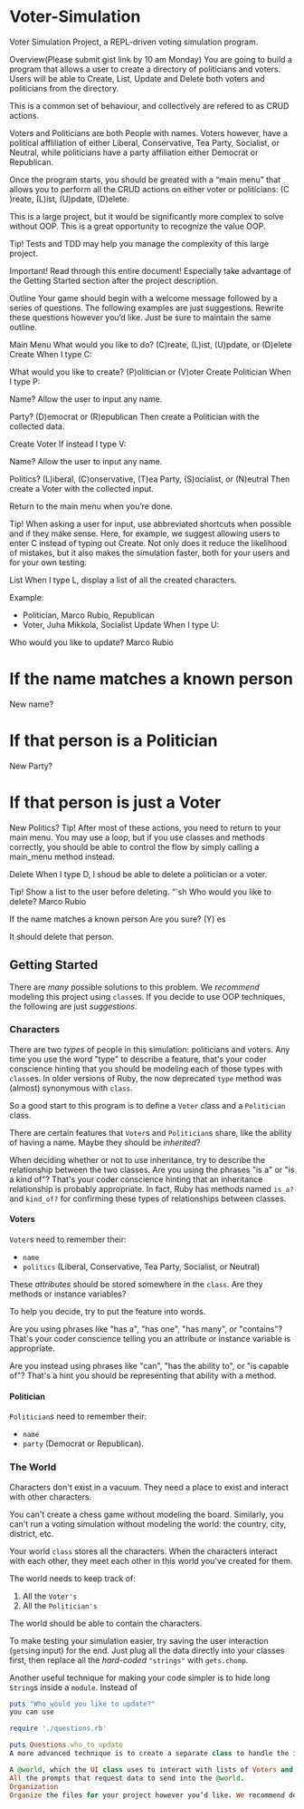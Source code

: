 # Voter-Simulation
Voter Simulation Project, a REPL-driven voting simulation program.

Overview(Please submit gist link by 10 am Monday)
You are going to build a program that allows a user to create a directory of politicians and voters. Users will be able to Create, List, Update and Delete both voters and politicians from the directory.

This is a common set of behaviour, and collectively are refered to as CRUD actions.

Voters and Politicians are both People with names. Voters however, have a political affliliation of either Liberal, Conservative, Tea Party, Socialist, or Neutral, while politicians have a party affiliation either Democrat or Republican.

Once the program starts, you should be greated with a “main menu” that allows you to perform all the CRUD actions on either voter or politicians: (C )reate, (L)ist, (U)pdate, (D)elete.

This is a large project, but it would be significantly more complex to solve without OOP. This is a great opportunity to recognize the value OOP.

Tip! Tests and TDD may help you manage the complexity of this large project.

Important! Read through this entire document! Especially take advantage of the Getting Started section after the project description.

Outline
Your game should begin with a welcome message followed by a series of questions. The following examples are just suggestions. Rewrite these questions however you’d like. Just be sure to maintain the same outline.

Main Menu
What would you like to do?
(C)reate, (L)ist, (U)pdate, or (D)elete
Create
When I type C:

What would you like to create?
(P)olitician or (V)oter
Create Politician
When I type P:

Name?
Allow the user to input any name.

Party?
(D)emocrat or (R)epublican
Then create a Politician with the collected data.

Create Voter
If instead I type V:

Name?
Allow the user to input any name.

Politics?
(L)iberal, (C)onservative, (T)ea Party, (S)ocialist, or (N)eutral
Then create a Voter with the collected input.

Return to the main menu when you’re done.

Tip! When asking a user for input, use abbreviated shortcuts when possible and if they make sense. Here, for example, we suggest allowing users to enter C instead of typing out Create. Not only does it reduce the likelihood of mistakes, but it also makes the simulation faster, both for your users and for your own testing.

List
When I type L, display a list of all the created characters.

Example:

* Politician, Marco Rubio, Republican
* Voter, Juha Mikkola, Socialist
Update
When I type U:

Who would you like to update?
Marco Rubio

# If the name matches a known person
New name?

# If that person is a Politician
New Party?

# If that person is just a Voter
New Politics?
Tip! After most of these actions, you need to return to your main menu. You may use a loop, but if you use classes and methods correctly, you should be able to control the flow by simply calling a main_menu method instead.

Delete
When I type D, I shoud be able to delete a politician or a voter.

Tip! Show a list to the user before deleting.
“`sh
Who would you like to delete?
Marco Rubio

If the name matches a known person
Are you sure?
(Y) es

It should delete that person.

## Getting Started

There are _many_ possible solutions to this problem. We _recommend_ modeling this project using `class`es. If you decide to use OOP techniques, the following are just _suggestions_.

### Characters

There are two _types_ of people in this simulation: politicians and voters. Any time you use the word "type" to describe a feature, that's your coder conscience hinting that you should be modeling each of those types with `class`es. In older versions of Ruby, the now deprecated `type` method was (almost) synonymous with `class`.

So a good start to this program is to define a `Voter` class and a `Politician` class.

There are certain features that `Voter`s and `Politician`s share, like the ability of having a name. Maybe they should be _inherited_?

When deciding whether or not to use inheritance, try to describe the relationship between the two classes. Are you using the phrases "is a" or "is a kind of"? That's your coder conscience hinting that an inheritance relationship is probably appropriate. In fact, Ruby has methods named `is_a?` and `kind_of?` for confirming these types of relationships between classes.

#### Voters

`Voter`s need to remember their:

- `name`
- `politics` (Liberal, Conservative, Tea Party, Socialist, or Neutral)

These _attributes_ should be stored somewhere in the `class`. Are they methods or instance variables?

To help you decide, try to put the feature into words.

Are you using phrases like "has a", "has one", "has many", or "contains"? That's your coder conscience telling you an attribute or instance variable is appropriate.

Are you instead using phrases like "can", "has the ability to", or "is capable of"? That's a hint you should be representing that ability with a method.


#### Politician

`Politician`s need to remember their:

- `name`
- `party` (Democrat or Republican).

### The World

Characters don't exist in a vacuum. They need a place to exist and interact with other characters.

You can't create a chess game without modeling the board. Similarly, you can't run a voting simulation without modeling the world: the country, city, district, etc.

Your world `class` stores all the characters. When the characters interact with each other, they meet each other in this world you've created for them.

The world needs to keep track of:

1. All the `Voter's`
1. All the `Politician's`

The world should be able to contain the characters.

To make testing your simulation easier, try saving the user interaction (`gets`ing input) for the end. Just plug all the data directly into your classes first, then replace all the _hard-coded_ `"strings"` with `gets.chomp`.

Another useful technique for making your code simpler is to hide long `String`s inside a `module`. Instead of

```ruby
puts "Who would you like to update?"
you can use

require './questions.rb'

puts Questions.who_to_update
A more advanced technique is to create a separate class to handle the interaction with the world. This new WorldUI would have to contain:

A @world, which the UI class uses to interact with lists of Voters and Politicians.
All the prompts that request data to send into the @world.
Organization
Organize the files for your project however you’d like. We recommend dedicating a single .rb file to each class. The "world class” should be the only place using require to pull every character class into the world.


